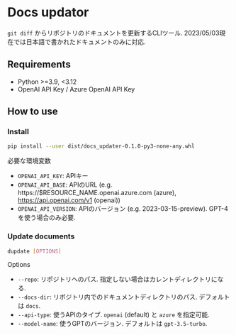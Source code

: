 # Docs updator

`git diff` からリポジトリのドキュメントを更新するCLIツール. 2023/05/03現在では日本語で書かれたドキュメントのみに対応.

## Requirements

- Python >=3.9, <3.12
- OpenAI API Key / Azure OpenAI API Key

## How to use

### Install

```bash
pip install --user dist/docs_updater-0.1.0-py3-none-any.whl
```

必要な環境変数

- `OPENAI_API_KEY`: APIキー
- `OPENAI_API_BASE`: APIのURL (e.g. https://$RESOURCE_NAME.openai.azure.com (azure), https://api.openai.com/v1 (openai))
- `OPENAI_API_VERSION`: APIのバージョン (e.g. 2023-03-15-preview). GPT-4を使う場合のみ必要.

### Update documents

```bash
dupdate [OPTIONS]
```

Options

- `--repo`: リポジトリへのパス. 指定しない場合はカレントディレクトリになる.
- `--docs-dir`: リポジトリ内でのドキュメントディレクトリのパス. デフォルトは `docs`.
- `--api-type`: 使うAPIのタイプ. `openai` (default) と `azure` を指定可能.
- `--model-name`: 使うGPTのバージョン. デフォルトは `gpt-3.5-turbo`.

